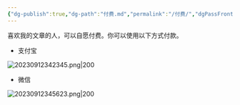 ```yaml
---
{"dg-publish":true,"dg-path":"付费.md","permalink":"/付费/","dgPassFrontmatter":true,"created":"2023-09-12T14:58:12.000+08:00","updated":"2023-12-07T21:28:15.000+08:00"}
---
```


喜欢我的文章的人，可以自愿付费。你可以使用以下方式付款。

- 支付宝

![20230912342345.png|200](/img/user/0.Asset/resource/20230912342345.png)

- 微信

![20230912345623.png|200](/img/user/0.Asset/resource/20230912345623.png)